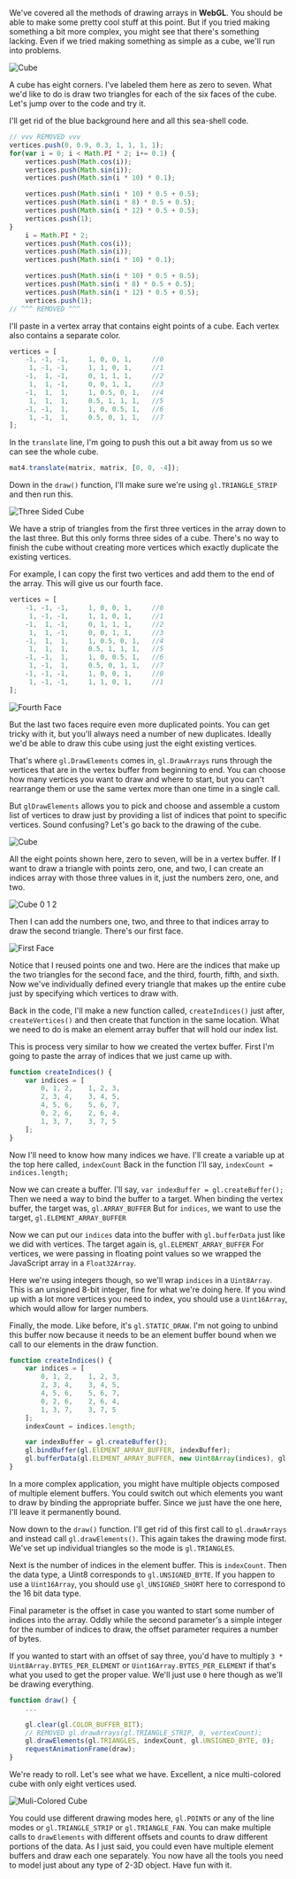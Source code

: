 We've covered all the methods of drawing arrays in **WebGL**. You should be able to make some pretty cool stuff at this point. But if you tried making something a bit more complex, you might see that there's something lacking. Even if we tried making something as simple as a cube, we'll run into problems.

![Cube](../images/javascript-draw-a-multicolored-cube-with-webgl-drawelements-cube.png)

A cube has eight corners. I've labeled them here as zero to seven. What we'd like to do is draw two triangles for each of the six faces of the cube. Let's jump over to the code and try it.

I'll get rid of the blue background here and all this sea-shell code. 

```javascript
// vvv REMOVED vvv
vertices.push(0, 0.9, 0.3, 1, 1, 1, 1);
for(var i = 0; i < Math.PI * 2; i+= 0.1) {
    vertices.push(Math.cos(i));
    vertices.push(Math.sin(i));
    vertices.push(Math.sin(i * 10) * 0.1);

    vertices.push(Math.sin(i * 10) * 0.5 + 0.5);
    vertices.push(Math.sin(i * 8) * 0.5 + 0.5);
    vertices.push(Math.sin(i * 12) * 0.5 + 0.5);
    vertices.push(1);
}
    i = Math.PI * 2;
    vertices.push(Math.cos(i));
    vertices.push(Math.sin(i));
    vertices.push(Math.sin(i * 10) * 0.1);

    vertices.push(Math.sin(i * 10) * 0.5 + 0.5);
    vertices.push(Math.sin(i * 8) * 0.5 + 0.5);
    vertices.push(Math.sin(i * 12) * 0.5 + 0.5);
    vertices.push(1);
// ^^^ REMOVED ^^^
```

I'll paste in a vertex array that contains eight points of a cube. Each vertex also contains a separate color. 

```javascript
vertices = [
    -1, -1, -1,     1, 0, 0, 1,     //0
     1, -1, -1,     1, 1, 0, 1,     //1
    -1,  1, -1,     0, 1, 1, 1,     //2
     1,  1, -1,     0, 0, 1, 1,     //3
    -1,  1,  1,     1, 0.5, 0, 1,   //4
     1,  1,  1,     0.5, 1, 1, 1,   //5
    -1, -1,  1,     1, 0, 0.5, 1,   //6
     1, -1,  1,     0.5, 0, 1, 1,   //7
];
```

In the `translate` line, I'm going to push this out a bit away from us so we can see the whole cube. 

```javascript
mat4.translate(matrix, matrix, [0, 0, -4]);
```

Down in the `draw()` function, I'll make sure we're using `gl.TRIANGLE_STRIP` and then run this.

![Three Sided Cube](../images/javascript-draw-a-multicolored-cube-with-webgl-drawelements-three-sided-cube.png)

We have a strip of triangles from the first three vertices in the array down to the last three. But this only forms three sides of a cube. There's no way to finish the cube without creating more vertices which exactly duplicate the existing vertices.

For example, I can copy the first two vertices and add them to the end of the array. This will give us our fourth face. 

```javascript
vertices = [
    -1, -1, -1,     1, 0, 0, 1,     //0
     1, -1, -1,     1, 1, 0, 1,     //1
    -1,  1, -1,     0, 1, 1, 1,     //2
     1,  1, -1,     0, 0, 1, 1,     //3
    -1,  1,  1,     1, 0.5, 0, 1,   //4
     1,  1,  1,     0.5, 1, 1, 1,   //5
    -1, -1,  1,     1, 0, 0.5, 1,   //6
     1, -1,  1,     0.5, 0, 1, 1,   //7
    -1, -1, -1,     1, 0, 0, 1,     //0
     1, -1, -1,     1, 1, 0, 1,     //1
];
```

![Fourth Face](../images/javascript-draw-a-multicolored-cube-with-webgl-drawelements-fourth-face.png)

But the last two faces require even more duplicated points. You can get tricky with it, but you'll always need a number of new duplicates. Ideally we'd be able to draw this cube using just the eight existing vertices.

That's where `gl.DrawElements` comes in, `gl.DrawArrays` runs through the vertices that are in the vertex buffer from beginning to end. You can choose how many vertices you want to draw and where to start, but you can't rearrange them or use the same vertex more than one time in a single call.

But `glDrawElements` allows you to pick and choose and assemble a custom list of vertices to draw just by providing a list of indices that point to specific vertices. Sound confusing? Let's go back to the drawing of the cube.

![Cube](../images/javascript-draw-a-multicolored-cube-with-webgl-drawelements-cube.png)

All the eight points shown here, zero to seven, will be in a vertex buffer. If I want to draw a triangle with points zero, one, and two, I can create an indices array with those three values in it, just the numbers zero, one, and two. 

![Cube 0 1 2](../images/javascript-draw-a-multicolored-cube-with-webgl-drawelements-0-1-2.png)

Then I can add the numbers one, two, and three to that indices array to draw the second triangle. There's our first face.

![First Face](../images/javascript-draw-a-multicolored-cube-with-webgl-drawelements-first-face.png)

Notice that I reused points one and two. Here are the indices that make up the two triangles for the second face, and the third, fourth, fifth, and sixth. Now we've individually defined every triangle that makes up the entire cube just by specifying which vertices to draw with.

Back in the code, I'll make a new function called, `createIndices()` just after, `createVertices()` and then create that function in the same location. What we need to do is make an element array buffer that will hold our index list.

This is process very similar to how we created the vertex buffer. First I'm going to paste the array of indices that we just came up with.

```javascript
function createIndices() {
    var indices = [
        0, 1, 2,    1, 2, 3,
        2, 3, 4,    3, 4, 5,
        4, 5, 6,    5, 6, 7,
        0, 2, 6,    2, 6, 4,
        1, 3, 7,    3, 7, 5
    ];
}
```

Now I'll need to know how many indices we have. I'll create a variable up at the top here called, `indexCount` Back in the function I'll say, `indexCount = indices.length;`

Now we can create a buffer. I'll say, `var indexBuffer = gl.createBuffer();` Then we need a way to bind the buffer to a target. When binding the vertex buffer, the target was, `gl.ARRAY_BUFFER` But for `indices`, we want to use the target, `gl.ELEMENT_ARRAY_BUFFER`

Now we can put our `indices` data into the buffer with `gl.bufferData` just like we did with vertices. The target again is, `gl.ELEMENT_ARRAY_BUFFER` For vertices, we were passing in floating point values so we wrapped the JavaScript array in a `Float32Array`.

Here we're using integers though, so we'll wrap `indices` in a `Uint8Array`. This is an unsigned 8-bit integer, fine for what we're doing here. If you wind up with a lot more vertices you need to index, you should use a `Uint16Array`, which would allow for larger numbers.

Finally, the mode. Like before, it's `gl.STATIC_DRAW`. I'm not going to unbind this buffer now because it needs to be an element buffer bound when we call to our elements in the draw function.

```javascript
function createIndices() {
    var indices = [
        0, 1, 2,    1, 2, 3,
        2, 3, 4,    3, 4, 5,
        4, 5, 6,    5, 6, 7,
        0, 2, 6,    2, 6, 4,
        1, 3, 7,    3, 7, 5
    ];
    indexCount = indices.length;

    var indexBuffer = gl.createBuffer();
    gl.bindBuffer(gl.ElEMENT_ARRAY_BUFFER, indexBuffer);
    gl.bufferData(gl.ELEMENT_ARRAY_BUFFER, new Uint8Array(indices), gl.STATIC_DRAW);
}
```

In a more complex application, you might have multiple objects composed of multiple element buffers. You could switch out which elements you want to draw by binding the appropriate buffer. Since we just have the one here, I'll leave it permanently bound.

Now down to the `draw()` function. I'll get rid of this first call to `gl.drawArrays` and instead call `gl.drawElements()`. This again takes the drawing mode first. We've set up individual triangles so the mode is `gl.TRIANGLES`.

Next is the number of indices in the element buffer. This is `indexCount`. Then the data type, a Uint8 corresponds to `gl.UNSIGNED_BYTE`. If you happen to use a `Uint16Array`, you should use `gl_UNSIGNED_SHORT` here to correspond to the 16 bit data type.

Final parameter is the offset in case you wanted to start some number of indices into the array. Oddly while the second parameter's a simple integer for the number of indices to draw, the offset parameter requires a number of bytes.

If you wanted to start with an offset of say three, you'd have to multiply `3 * Uint8Array.BYTES_PER_ELEMENT` or `Uint16Array.BYTES_PER_ELEMENT` if that's what you used to get the proper value. We'll just use `0` here though as we'll be drawing everything.

```javascript
function draw() {
    ...

    gl.clear(gl.COLOR_BUFFER_BIT);
    // REMOVED gl.drawArrays(gl.TRIANGLE_STRIP, 0, vertexCount);
    gl.drawElements(gl.TRIANGLES, indexCount, gl.UNSIGNED_BYTE, 0);
    requestAnimationFrame(draw);
}
```

We're ready to roll. Let's see what we have. Excellent, a nice multi-colored cube with only eight vertices used.

![Muli-Colored Cube](../images/javascript-draw-a-multicolored-cube-with-webgl-drawelements-multicolored-cube.png)

You could use different drawing modes here, `gl.POINTS` or any of the line modes or `gl.TRIANGLE_STRIP` or `gl.TRIANGLE_FAN`. You can make multiple calls to `drawElements` with different offsets and counts to draw different portions of the data. As I just said, you could even have multiple element buffers and draw each one separately. You now have all the tools you need to model just about any type of 2-3D object. Have fun with it.